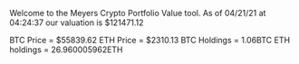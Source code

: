Welcome to the Meyers Crypto Portfolio Value tool. 
As of 04/21/21 at 04:24:37 our valuation is $121471.12 

BTC Price = $55839.62
 ETH Price = $2310.13
BTC Holdings = 1.06BTC
 ETH holdings = 26.960005962ETH 
